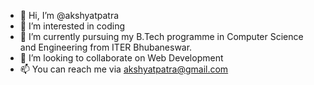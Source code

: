 - 👋 Hi, I’m @akshyatpatra
- 👀 I’m interested in coding
- 🌱 I’m currently pursuing my B.Tech programme in Computer Science and Engineering from ITER Bhubaneswar.
- 💞️ I’m looking to collaborate on Web Development
- 📫 You can reach me via akshyatpatra@gmail.com

<!---
akshyatpatra/akshyatpatra is a ✨ special ✨ repository because its `README.md` (this file) appears on your GitHub profile.
You can click the Preview link to take a look at your changes.
--->
